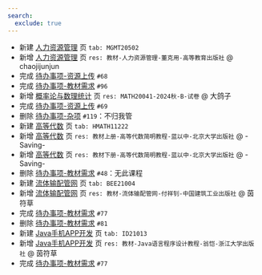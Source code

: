 ```yaml
---
search:
  exclude: true
---
```


- 新建 [人力资源管理](../../../../course/人力资源管理.md) 页 `tab: MGMT20502`
- 新增 [人力资源管理](../../../../course/人力资源管理.md) 页 `res: 教材-人力资源管理-董克用-高等教育出版社` @ chaojijunjun
- 完成 [待办事项-资源上传](../../../待办事项/upload.md) `#68`
- 完成 [待办事项-教材需求](../../../待办事项/textbook.md) `#96`
- 新增 [概率论与数理统计](../../../../course/概率论与数理统计.md) 页 `res: MATH20041-2024秋-B-试卷` @ 大鸽子
- 完成 [待办事项-资源上传](../../../待办事项/upload.md) `#69`
- 删除 [待办事项-杂项](../../../待办事项/misc.md) `#119`：不归我管
- 新建 [高等代数](../../../../course/高等代数.md) 页 `tab: HMATH11222`
- 新增 [高等代数](../../../../course/高等代数.md) 页 `res: 教材上册-高等代数简明教程-蓝以中-北京大学出版社` @ -Saving-
- 新增 [高等代数](../../../../course/高等代数.md) 页 `res: 教材下册-高等代数简明教程-蓝以中-北京大学出版社` @ -Saving-
- 删除 [待办事项-教材需求](../../../待办事项/textbook.md) `#48`：无此课程
- 新建 [流体输配管网](../../../../course/流体输配管网.md) 页 `tab: BEE21004`
- 新增 [流体输配管网](../../../../course/流体输配管网.md) 页 `res: 教材-流体输配管网-付祥钊-中国建筑工业出版社` @ 茵符草
- 完成 [待办事项-教材需求](../../../待办事项/textbook.md) `#77`
- 删除 [待办事项-教材需求](../../../待办事项/textbook.md) `#81`
- 新建 [Java手机APP开发](../../../../course/Java手机APP开发.md) 页 `tab: ID21013`
- 新增 [Java手机APP开发](../../../../course/Java手机APP开发.md) 页 `res: 教材-Java语言程序设计教程-翁恺-浙江大学出版社` @ 茵符草
- 完成 [待办事项-教材需求](../../../待办事项/textbook.md) `#77`